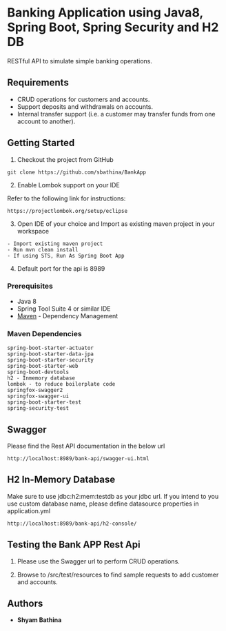 # Banking Application using Java8, Spring Boot, Spring Security and H2 DB

RESTful API to simulate simple banking operations. 

## Requirements

*	CRUD operations for customers and accounts.
*	Support deposits and withdrawals on accounts.
*	Internal transfer support (i.e. a customer may transfer funds from one account to another).


## Getting Started

1. Checkout the project from GitHub

```
git clone https://github.com/sbathina/BankApp

```
2. Enable Lombok support on your IDE

Refer to the following link for instructions:

```
https://projectlombok.org/setup/eclipse

```
3. Open IDE of your choice and Import as existing maven project in your workspace

```
- Import existing maven project
- Run mvn clean install
- If using STS, Run As Spring Boot App

```
4. Default port for the api is 8989


### Prerequisites

* Java 8
* Spring Tool Suite 4 or similar IDE
* [Maven](https://maven.apache.org/) - Dependency Management

### Maven Dependencies

```
spring-boot-starter-actuator
spring-boot-starter-data-jpa
spring-boot-starter-security
spring-boot-starter-web
spring-boot-devtools
h2 - Inmemory database
lombok - to reduce boilerplate code
springfox-swagger2
springfox-swagger-ui
spring-boot-starter-test
spring-security-test

```

## Swagger

Please find the Rest API documentation in the below url

```
http://localhost:8989/bank-api/swagger-ui.html

```

## H2 In-Memory Database

Make sure to use jdbc:h2:mem:testdb as your jdbc url. If you intend to you use custom database name, please
define datasource properties in application.yml

```
http://localhost:8989/bank-api/h2-console/

```

## Testing the Bank APP Rest Api

1. Please use the Swagger url to perform CRUD operations. 

2. Browse to <project-root>/src/test/resources to find sample requests to add customer and accounts.


## Authors

* **Shyam Bathina**

